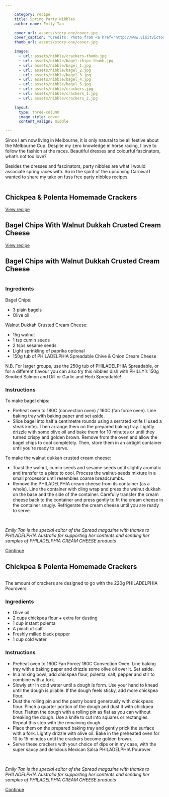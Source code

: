 ```yaml
---

    category: recipe
    title: Spring Party Nibbles
    author_name: Emily Tan

    cover_url: assets/story-one/cover.jpg
    cover_caption: "Credits: Photo from <a href='http://www.visitvictoria.com/'>visitvictoria.com</a>"
    thumb_url: assets/story-one/cover.jpg

    images:
      - url: assets/nibble/crackers-thumb.jpg
      - url: assets/nibble/bagel-chips-thumb.jpg
      - url: assets/nibble/bagel_1.jpg
      - url: assets/nibble/bagel_2.jpg
      - url: assets/nibble/bagel_3.jpg
      - url: assets/nibble/bagel_4.jpg
      - url: assets/nibble/bagel_5.jpg
      - url: assets/nibble/crackers.jpg
      - url: assets/nibble/crackers_1.jpg
      - url: assets/nibble/crackers_2.jpg

    layout:
      type: three-column
      image_style: cover
      content_valign: middle

---
```


Since I am now living in Melbourne, it is only natural to be all festive about the Melbourne Cup. Despite my zero knowledge in horse racing, I love to follow the fashion at the races. Beautiful dresses and colourful fascinators, what’s not too love?

Besides the dresses and fascinators, party nibbles are what I would associate spring races with. So in the spirit of the upcoming Carnival I wanted to share my take on fuss free party nibbles recipes.

<div class="single-item">
  <img class="thumb-image" data-media-id="images:1"/>
  <h2 class="title">Chickpea & Polenta Homemade Crackers</h2>
  <a class="button outline small open-layer" href="#biscuits_recipe">View recipe</a>
</div>

<div class="single-item">
  <img class="thumb-image" data-media-id="images:2"/>

  <h2 class="title">Bagel Chips With Walnut Dukkah Crusted Cream Cheese</h2>
  <a class="button outline small open-layer" href="#bagel_chips_recipe">View recipe</a>
</div>

<article id="bagel_chips_recipe" class="page stack">
  <div class="content">
    <h2>Bagel Chips with Walnut Dukkah Crusted Cream Cheese</h2>
    <p><img data-media-id="images:7"></p>
    <h3>Ingredients</h3>
    <p>Bagel Chips:</p>
    <ul>
      <li>3 plain bagels</li>
      <li>Olive oil</li>
    </ul>
    <p>Walnut Dukkah Crusted Cream Cheese:</p>
    <ul>
      <li>15g walnut</li>
      <li>1 tsp cumin seeds </li>
      <li>2 tsps sesame seeds </li>
      <li>Light sprinkling of paprika optional</li>
      <li>150g tub of PHILADELPHIA Spreadable Chive & Onion Cream Cheese</li>
    </ul>
    <p>
      N.B. For larger groups, use the 250g tub of PHILADELPHIA Spreadable, or for a different flavour you can also try this nibbles dish with PHILLY’s 150g Smoked Salmon and Dill or Garlic and Herb Spreadable!
    </p>
    <h3>Instructions</h3>
    <p>To make bagel chips: </p>
    <ul>
      <li>Preheat oven to 180C (convection oven) / 160C (fan force oven). Line baking tray with baking paper and set aside.</li>
      <li>Slice bagel into half a centimetre rounds using a serrated knife (I used a steak knife). Then arrange them on the prepared baking tray. Lightly drizzle with some olive oil and bake them for 10 minutes or until they turned crispy and golden brown. Remove from the oven and allow the bagel chips to cool completely. Then, store them in an airtight container until you're ready to serve.</li>
    </ul>
    <p>To make the walnut dukkah crusted cream cheese: </p>
    <ul>
      <li>Toast the walnut, cumin seeds and sesame seeds until slightly aromatic and transfer to a plate to cool. Process the walnut-seeds mixture in a small processor until resembles coarse breadcrumbs.</li>
      <li>Remove the PHILADELPHIA cream cheese from its container (as a whole). Line the container with cling wrap and press the walnut dukkah on the base and the side of the container. Carefully transfer the cream cheese back to the container and press gently to fit the cream cheese in the container snugly. Refrigerate the cream cheese until you are ready to serve.
      </li>
    </ul>
    <img data-media-id="images:3">
    <img data-media-id="images:4">
    <img data-media-id="images:5">
    <img data-media-id="images:6">
    <p><em>Emily Tan is the special editor of the Spread magazine with thanks to PHILADELPHIA Australia for supporting her contents and sending her samples of PHILADELPHIA CREAM CHEESE products</em></p>
  </div>
  <footer>
    <a href="#bagel_chips_recipe" class="button outline small close action">Continue</a>
  </footer>
</article>

<article id="biscuits_recipe" class="page stack">
  <div class="content">
    <h2>Chickpea & Polenta Homemade Crackers</h2>
    <p><img data-media-id="images:8"></p>
    <p>The amount of crackers are designed to go with the 220g PHILADELPHIA Pourovers.</p>
    <h3>Ingredients</h3>
    <ul>
      <li>Olive oil </li>
      <li>2 cups chickpea flour + extra for dusting </li>
      <li>1 cup instant polenta </li>
      <li>A pinch of salt </li>
      <li>Freshly milled black pepper </li>
      <li>1 cup cold water</li>
    </ul>
    <h3>Instructions</h3>
    <ul>
      <li>Preheat oven to 160C Fan Force/ 180C Convection Oven. Line baking tray with a baking paper and drizzle some olive oil over it. Set aside. </li>
      <li>In a mixing bowl, add chickpea flour, polenta, salt, pepper and stir to combine with a fork. </li>
      <li>Slowly stir in cold water until a dough is form. Use your hand to knead until the dough is pliable. If the dough feels sticky, add more chickpea flour. </li>
      <li>Dust the rolling pin and the pastry board generously with chickpeas flour. Pinch a quarter portion of the dough and dust it with chickpea flour. Flatten the dough with a rolling pin as flat as you can without breaking the dough. Use a knife to cut into squares or rectangles. Repeat this step with the remaining dough. </li>
      <li>Place them on the prepared baking tray and gently prick the surface with a fork. Lightly drizzle with olive oil. Bake in the preheated oven for 10 to 15 minutes until the crackers become golden brown. </li>
      <li>Serve these crackers with your choice of dips or in my case, with the super saucy and delicious Mexican Salsa PHILADELPHIA Pourover.</li>
    </ul>
    <img data-media-id="images:9">
    <img data-media-id="images:10">
    <p><em>Emily Tan is the special editor of the Spread magazine with thanks to PHILADELPHIA Australia for supporting her contents and sending her samples of PHILADELPHIA CREAM CHEESE products</em></p>
  </div>
  <footer>
    <a href="#biscuits_recipe" class="button outline small close action">Continue</a>
  </footer>
</article>
